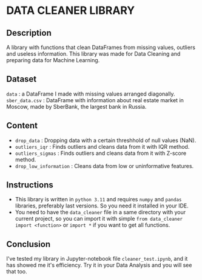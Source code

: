 # DATA CLEANER LIBRARY

## Description
A library with functions that clean DataFrames from missing values, outliers and useless information.
This library was made for Data Cleaning and preparing data for Machine Learning.

## Dataset
`data` : a DataFrame I made with missing values arranged diagonally.
\
`sber_data.csv` : DataFrame with information about real estate market in Moscow, made by SberBank, the largest bank in Russia. 

## Content
* `drop_data` : Dropping data with a certain threshhold of null values (NaN).
* `outliers_iqr` : Finds outliers and cleans data from it with IQR method.
* `outliers_sigmas` : Finds outliers and cleans data from it with Z-score method.
* `drop_low_information` : Cleans data from low or uninformative features.

## Instructions
* This library is written in `python 3.11` and requires `numpy` and `pandas` libraries, preferably last versions. So you need it installed in your IDE. 
* You need to have the `data_cleaner` file in a same directory with your current project, so you can import it with simple `from data_cleaner import <function>` or `import *` if you want to get all functions. 

## Conclusion
I've tested my library in Jupyter-notebook file `cleaner_test.ipynb`, and it has showed me it's efficiency. Try it in your Data Analysis and you will see that too.